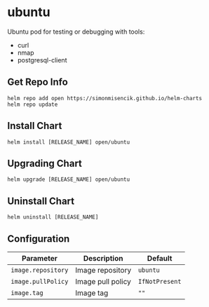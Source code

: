 # ubuntu

Ubuntu pod for testing or debugging with tools:
- curl
- nmap
- postgresql-client

## Get Repo Info

```console
helm repo add open https://simonmisencik.github.io/helm-charts
helm repo update
```

## Install Chart

```console
helm install [RELEASE_NAME] open/ubuntu
```

## Upgrading Chart

```console
helm upgrade [RELEASE_NAME] open/ubuntu
```

## Uninstall Chart

```console
helm uninstall [RELEASE_NAME]
```

## Configuration

| Parameter | Description | Default |
|-----------|-------------|---------|
| `image.repository` | Image repository | `ubuntu` |
| `image.pullPolicy` | Image pull policy | `IfNotPresent` |
| `image.tag` | Image tag | `""` |
